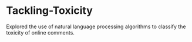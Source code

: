 # Tackling-Toxicity

Explored the use of natural language processing algorithms to classify the toxicity of online comments.
